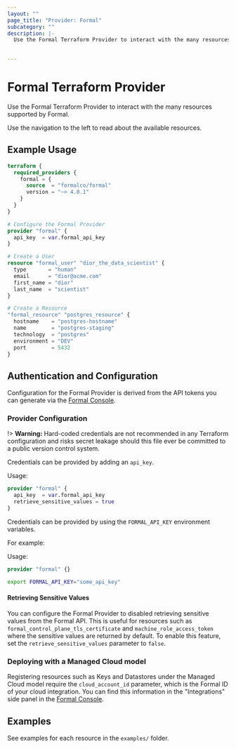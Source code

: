 ```yaml
---
layout: ""
page_title: "Provider: Formal"
subcategory: ""
description: |-
  Use the Formal Terraform Provider to interact with the many resources supported by Formal. 

  
---
```


# Formal Terraform Provider

Use the Formal Terraform Provider to interact with the
many resources supported by Formal.

Use the navigation to the left to read about the available resources.

## Example Usage

```terraform
terraform {
  required_providers {
    formal = {
      source  = "formalco/formal"
      version = "~> 4.0.1"
    }
  }
}

# Configure the Formal Provider
provider "formal" {
  api_key  = var.formal_api_key
}

# Create a User
resource "formal_user" "dior_the_data_scientist" {
  type       = "human"
  email      = "dior@acme.com"
  first_name = "dior"
  last_name  = "scientist"
}

# Create a Resource
"formal_resource" "postgres_resource" {
  hostname    = "postgres-hostname"
  name        = "postgres-staging"
  technology  = "postgres"
  environment = "DEV"
  port        = 5432
}
```


## Authentication and Configuration

Configuration for the Formal Provider is derived from the API tokens you can generate via the [Formal Console](console.joinformal.app).

### Provider Configuration

!> **Warning:** Hard-coded credentials are not recommended in any Terraform
configuration and risks secret leakage should this file ever be committed to a
public version control system.

Credentials can be provided by adding an `api_key`.

Usage:

```terraform
provider "formal" {
  api_key  = var.formal_api_key
  retrieve_sensitive_values = true
}
```

Credentials can be provided by using the `FORMAL_API_KEY` environment variables.

For example:

Usage:

```terraform
provider "formal" {}
```

```bash
export FORMAL_API_KEY="some_api_key"
```

#### Retrieving Sensitive Values

You can configure the Formal Provider to disabled retrieving sensitive values from the Formal API. This is useful for resources such as `formal_control_plane_tls_certificate` and `machine_role_access_token` where the sensitive values are returned by default. To enable this feature, set the `retrieve_sensitive_values` parameter to `false`.

### Deploying with a Managed Cloud model

Registering resources such as Keys and Datastores under the Managed Cloud model require the `cloud_account_id` parameter, which is the Formal ID of your cloud integration. You can find this information in the "Integrations" side panel in the [Formal Console](console.joinformal.app).


## Examples

See examples for each resource in the `examples/` folder.

